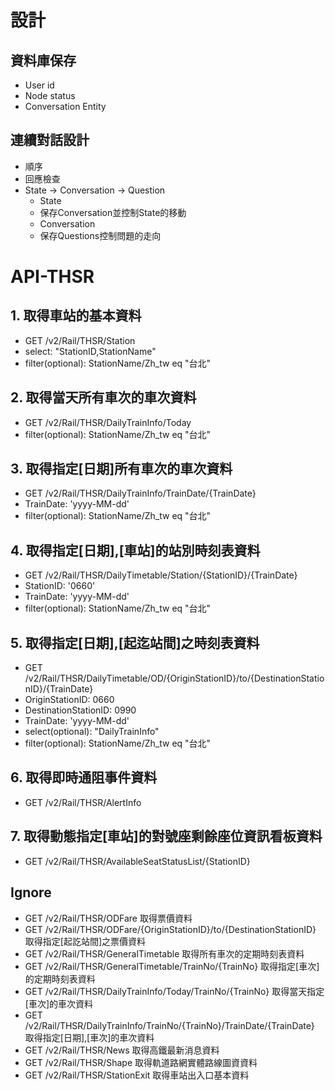 

# 設計

## 資料庫保存
* User id
* Node status
* Conversation Entity

## 連續對話設計
* 順序
* 回應檢查
* State -> Conversation -> Question
    * State
	* 保存Conversation並控制State的移動
    * Conversation
	* 保存Questions控制問題的走向


# API-THSR

## 1. 取得車站的基本資料
* GET /v2/Rail/THSR/Station
* select: "StationID,StationName"
* filter(optional): StationName/Zh_tw eq "台北"

## 2. 取得當天所有車次的車次資料
* GET /v2/Rail/THSR/DailyTrainInfo/Today
* filter(optional): StationName/Zh_tw eq "台北"

## 3. 取得指定[日期]所有車次的車次資料
* GET /v2/Rail/THSR/DailyTrainInfo/TrainDate/{TrainDate}
* TrainDate: 'yyyy-MM-dd'
* filter(optional): StationName/Zh_tw eq "台北"

## 4. 取得指定[日期],[車站]的站別時刻表資料
* GET /v2/Rail/THSR/DailyTimetable/Station/{StationID}/{TrainDate}
* StationID: '0660'
* TrainDate: 'yyyy-MM-dd'
* filter(optional): StationName/Zh_tw eq "台北"

## 5. 取得指定[日期],[起迄站間]之時刻表資料
* GET /v2/Rail/THSR/DailyTimetable/OD/{OriginStationID}/to/{DestinationStationID}/{TrainDate}
* OriginStationID: 0660
* DestinationStationID: 0990
* TrainDate: 'yyyy-MM-dd'
* select(optional): "DailyTrainInfo"
* filter(optional): StationName/Zh_tw eq "台北"

## 6. 取得即時通阻事件資料
* GET /v2/Rail/THSR/AlertInfo

## 7. 取得動態指定[車站]的對號座剩餘座位資訊看板資料
* GET /v2/Rail/THSR/AvailableSeatStatusList/{StationID}

## Ignore
* GET /v2/Rail/THSR/ODFare 取得票價資料
* GET /v2/Rail/THSR/ODFare/{OriginStationID}/to/{DestinationStationID} 取得指定[起訖站間]之票價資料
* GET /v2/Rail/THSR/GeneralTimetable 取得所有車次的定期時刻表資料
* GET /v2/Rail/THSR/GeneralTimetable/TrainNo/{TrainNo} 取得指定[車次]的定期時刻表資料
* GET /v2/Rail/THSR/DailyTrainInfo/Today/TrainNo/{TrainNo} 取得當天指定[車次]的車次資料
* GET /v2/Rail/THSR/DailyTrainInfo/TrainNo/{TrainNo}/TrainDate/{TrainDate} 取得指定[日期],[車次]的車次資料
* GET /v2/Rail/THSR/News 取得高鐵最新消息資料
* GET /v2/Rail/THSR/Shape 取得軌道路網實體路線圖資資料
* GET /v2/Rail/THSR/StationExit 取得車站出入口基本資料
